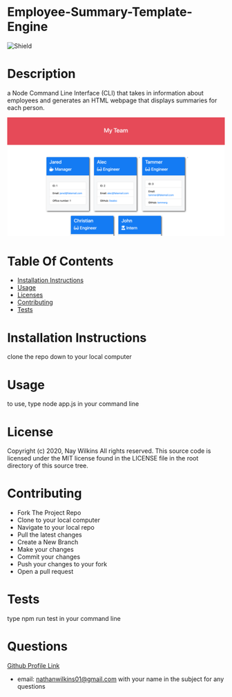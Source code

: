 
  # Employee-Summary-Template-Engine
  ![Shield](https://img.shields.io/static/v1?label=License&message=MIT_license&color=green)
  # Description
  a Node Command Line Interface (CLI) that takes in information about employees and generates an HTML webpage that displays summaries for each person.

![Example](./Assets/example.png)

  # Table Of Contents
  
  - [Installation Instructions](#installation-instructions)
  - [Usage](#usage)
  - [Licenses](#licenses)
  - [Contributing](#contributing)
  - [Tests](#tests)
  
  # Installation Instructions
  
  
  clone the repo down to your local computer
  # Usage 
  to use, type node app.js in your command line
  # License
  Copyright (c) 2020, Nay Wilkins
All rights reserved.
  This source code is licensed under the MIT license found in the
LICENSE file in the root directory of this source tree. 
  # Contributing
  
  - Fork The Project Repo
  - Clone to your local computer
  - Navigate to your local repo
  - Pull the latest changes
  - Create a New Branch
  - Make your changes
  - Commit your changes
  - Push your changes to your fork
  - Open a pull request
  
  
  # Tests
  type npm run test in your command line
  # Questions
  
  [Github Profile Link](https://github.com/naywilkins512)
  - email: [nathanwilkins01@gmail.com](mailto:nathanwilkins01@gmail.com) with your name in the subject for any questions
